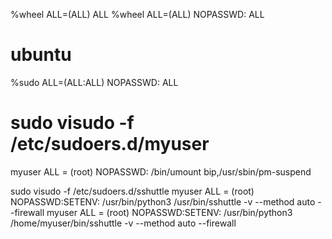 %wheel  ALL=(ALL)             ALL
%wheel  ALL=(ALL)   NOPASSWD: ALL

# ubuntu
%sudo   ALL=(ALL:ALL) NOPASSWD: ALL


# sudo visudo -f /etc/sudoers.d/myuser
myuser  ALL = (root) NOPASSWD: /bin/umount bip,/usr/sbin/pm-suspend

sudo visudo -f /etc/sudoers.d/sshuttle
myuser  ALL = (root) NOPASSWD:SETENV: /usr/bin/python3 /usr/bin/sshuttle -v --method auto --firewall
myuser  ALL = (root) NOPASSWD:SETENV: /usr/bin/python3 /home/myuser/bin/sshuttle -v --method auto --firewall
